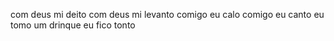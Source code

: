 com deus mi deito
com deus mi levanto
comigo eu calo
comigo eu canto
eu tomo um drinque
eu fico tonto
